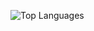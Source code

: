 ![Top Languages](https://github-readme-stats.vercel.app/api/top-langs/?username=DipanshuRawat&layout=compact)
